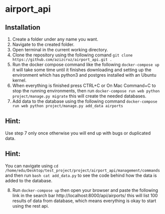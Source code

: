 # airport_api

## Installation

1. Create a folder under any name you want.
2. Navigate to the created folder.
3. Open terminal in the current working directory.
4. Clone the repository using the following comand ```git clone https://github.com/azizcruz/airport_api.git .```
5. Run the docker compose command like the following ```docker-compose up``` it will take some time until it finishes downloading and setting up the environment which has python3 and postgres installed with an Ubuntu kernel.
6. When everything is finished press CTRL+C or On Mac Command+C to stop the running environments, then run ```docker-compose run web python project/manage.py migrate``` this will create the needed databases.
7. Add data to the database using the following command ```docker-compose run web python project/manage.py add_data airports```

## Hint:
Use step 7 only once otherwise you will end up with bugs or duplicated data.

## Hint:
You can navigate using ```cd /home/edu/Desktop/test_project/project/airport_api/management/commands
``` and then run ```bash cat add_data.py``` to see the code behind how the data is added to the database.

8. Run ```docker-compose up``` then open your browser and paste the following link in the search bar http://localhost:8000/api/airports/ this will list 100 results of data from database, which means everything is okay to start using the rest api.
